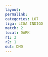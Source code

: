 ```yaml
---
layout: 
permalink: 
categories: LO7
liga: LIGA INDIGO
match: 2
local: DARK
r1: 2
r2: 1
out: DMD
---
```

